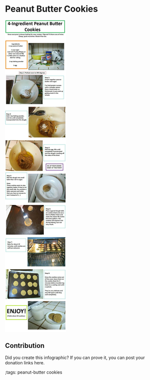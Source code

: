 # Peanut Butter Cookies

![](fitpics/peanut-butter-cookies.webp)

## Contribution

Did you create this infographic? If you can prove it, you can post your donation links here. 

;tags: peanut-butter cookies

